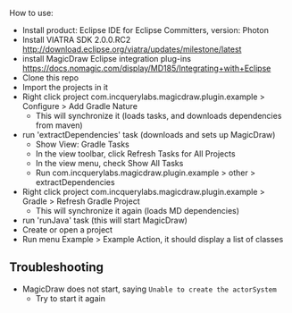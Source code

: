 How to use:


- Install product: Eclipse IDE for Eclipse Committers, version: Photon
- Install VIATRA SDK 2.0.0.RC2 http://download.eclipse.org/viatra/updates/milestone/latest
- install MagicDraw Eclipse integration plug-ins https://docs.nomagic.com/display/MD185/Integrating+with+Eclipse
- Clone this repo
- Import the projects in it
- Right click project com.incquerylabs.magicdraw.plugin.example > Configure > Add Gradle Nature
  - This will synchronize it (loads tasks, and downloads dependencies from maven)
- run 'extractDependencies' task (downloads and sets up MagicDraw)
  - Show View: Gradle Tasks
  - In the view toolbar, click Refresh Tasks for All Projects
  - In the view menu, check Show All Tasks
  - Run com.incquerylabs.magicdraw.plugin.example > other > extractDependencies
- Right click project com.incquerylabs.magicdraw.plugin.example > Gradle > Refresh Gradle Project
  - This will synchronize it again (loads MD dependencies)
- run 'runJava' task (this will start MagicDraw)
- Create or open a project
- Run menu Example > Example Action, it should display a list of classes

## Troubleshooting

- MagicDraw does not start, saying `Unable to create the actorSystem`
  - Try to start it again